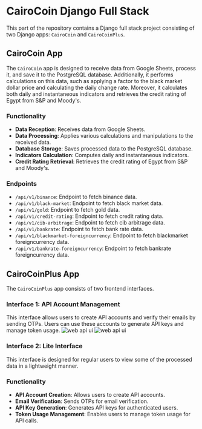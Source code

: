 
# CairoCoin Django Full Stack

This part of the repository contains a Django full stack project consisting of two Django apps: `CairoCoin` and `CairoCoinPlus`.

## CairoCoin App

The `CairoCoin` app is designed to receive data from Google Sheets, process it, and save it to the PostgreSQL database. Additionally, it performs calculations on this data, such as applying a factor to the black market dollar price and calculating the daily change rate. Moreover, it calculates both daily and instantaneous indicators and retrieves the credit rating of Egypt from S&P and Moody's.

### Functionality

-   **Data Reception**: Receives data from Google Sheets.
-   **Data Processing**: Applies various calculations and manipulations to the received data.
-   **Database Storage**: Saves processed data to the PostgreSQL database.
-   **Indicators Calculation**: Computes daily and instantaneous indicators.
-   **Credit Rating Retrieval**: Retrieves the credit rating of Egypt from S&P and Moody's.

### Endpoints

-   `/api/v1/binance`: Endpoint to fetch binance data.
-   `/api/v1/black-market`: Endpoint to fetch black market data.
-   `/api/v1/gold`: Endpoint to fetch gold data.
-   `/api/v1/credit-rating`: Endpoint to fetch credit rating data.
-   `/api/v1/cib-arbitrage`: Endpoint to fetch cib arbitrage data.
-   `/api/v1/bankrate`: Endpoint to fetch bank rate data.
-   `/api/v1/blackmarket-foreigncurrency`: Endpoint to fetch blackmarket foreigncurrency data.
-   `/api/v1/bankrate-foreigncurrency`: Endpoint to fetch bankrate foreigncurrency data.

## CairoCoinPlus App

The `CairoCoinPlus` app consists of two frontend interfaces.

### Interface 1: API Account Management

This interface allows users to create API accounts and verify their emails by sending OTPs. Users can use these accounts to generate API keys and manage token usage.
![web api ui](https://i.ibb.co/gF2jnV4/Group-1.png)
![web api ui](https://i.ibb.co/0j6qhQK/Group-2.jpg)

### Interface 2: Lite Interface

This interface is designed for regular users to view some of the processed data in a lightweight manner.

### Functionality

-   **API Account Creation**: Allows users to create API accounts.
-   **Email Verification**: Sends OTPs for email verification.
-   **API Key Generation**: Generates API keys for authenticated users.
-   **Token Usage Management**: Enables users to manage token usage for API calls.
